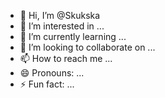 - 👋 Hi, I’m @Skukska
- 👀 I’m interested in ...
- 🌱 I’m currently learning ...
- 💞️ I’m looking to collaborate on ...
- 📫 How to reach me ...
- 😄 Pronouns: ...
- ⚡ Fun fact: ...

<!---
Skukska/Skukska is a ✨ special ✨ repository because its `README.md` (this file) appears on your GitHub profile.
You can click the Preview link to take a look at your changes.
--->
